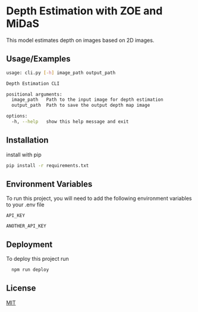 
# Depth Estimation with ZOE and MiDaS

This model estimates depth on images based on 2D images. 


## Usage/Examples

```bash
usage: cli.py [-h] image_path output_path

Depth Estimation CLI

positional arguments:
  image_path   Path to the input image for depth estimation
  output_path  Path to save the output depth map image

options:
  -h, --help   show this help message and exit
```


## Installation
install with pip

```bash
pip install -r requirements.txt
```
    
## Environment Variables

To run this project, you will need to add the following environment variables to your .env file

`API_KEY`

`ANOTHER_API_KEY`


## Deployment

To deploy this project run

```bash
  npm run deploy
```



## License

[MIT](https://choosealicense.com/licenses/mit/)

